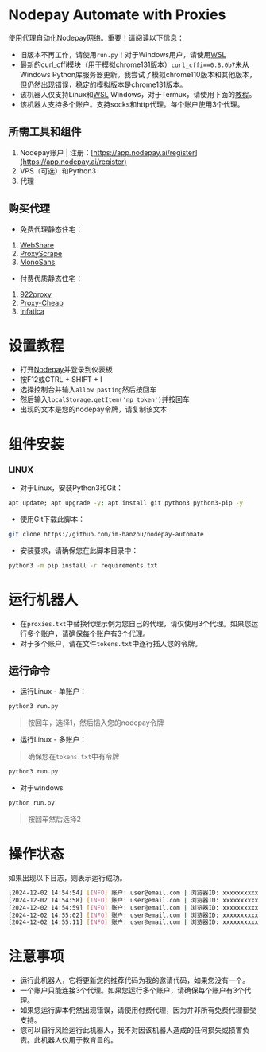 # Nodepay Automate with Proxies 
使用代理自动化Nodepay网络。重要！请阅读以下信息：
- 旧版本不再工作，请使用``run.py``！对于Windows用户，请使用[WSL](https://learn.microsoft.com/en-us/windows/wsl/install)
- 最新的curl_cffi模块（用于模拟chrome131版本）``curl_cffi==0.8.0b7``未从Windows Python库服务器更新。我尝试了模拟chrome110版本和其他版本，但仍然出现错误，稳定的模拟版本是chrome131版本。
- 该机器人仅支持Linux和[WSL](https://learn.microsoft.com/en-us/windows/wsl/install) Windows，对于Termux，请使用下面的[教程](https://github.com/im-hanzou/nodepay-automate?tab=readme-ov-file#termux)。
- 该机器人支持多个账户。支持socks和http代理。每个账户使用3个代理。

## 所需工具和组件
1. Nodepay账户 | 注册：[https://app.nodepay.ai/register](https://app.nodepay.ai/register)
2. VPS（可选）和Python3
3. 代理

## 购买代理
- 免费代理静态住宅：
1. [WebShare](https://www.webshare.io/?referral_code=p7k7whpdu2jg)
2. [ProxyScrape](https://proxyscrape.com/?ref=odk1mmj)
3. [MonoSans](https://github.com/monosans/proxy-list)
- 付费优质静态住宅：
1. [922proxy](https://www.922proxy.com/register?inviter_code=d03d4fed)
2. [Proxy-Cheap](https://app.proxy-cheap.com/r/JysUiH)
3. [Infatica](https://dashboard.infatica.io/aff.php?aff=544)

# 设置教程
- 打开[Nodepay](https://app.nodepay.ai/register?ref=ZUCBuJaIoBXLE6J)并登录到仪表板
- 按F12或CTRL + SHIFT + I
- 选择控制台并输入```allow pasting```然后按回车
- 然后输入``localStorage.getItem('np_token')``并按回车
- 出现的文本是您的nodepay令牌，请复制该文本

# 组件安装

### LINUX
- 对于Linux，安装Python3和Git：
```bash
apt update; apt upgrade -y; apt install git python3 python3-pip -y
```
- 使用Git下载此脚本：
```bash
git clone https://github.com/im-hanzou/nodepay-automate
```
- 安装要求，请确保您在此脚本目录中：
```bash
python3 -m pip install -r requirements.txt
```


# 运行机器人
- 在```proxies.txt```中替换代理示例为您自己的代理，请仅使用3个代理。如果您运行多个账户，请确保每个账户有3个代理。
- 对于多个账户，请在文件``tokens.txt``中逐行插入您的令牌。

## 运行命令
- 运行Linux - 单账户：
```bash
python3 run.py
```
> 按回车，选择1，然后插入您的nodepay令牌
- 运行Linux - 多账户：
> 确保您在``tokens.txt``中有令牌
```bash
python3 run.py
```
 - 对于windows
```bash
python run.py
```
> 按回车然后选择2

# 操作状态
如果出现以下日志，则表示运行成功。
```bash
[2024-12-02 14:54:54] [INFO] 账户: user@email.com | 浏览器ID: xxxxxxxxxxx-xxxx-xxxx-xxxx-xxxxxxxxxxx | IP: 127.0.0.1 | IP评分: 99
[2024-12-02 14:54:58] [INFO] 账户: user@email.com | 浏览器ID: xxxxxxxxxxx-xxxx-xxxx-xxxx-xxxxxxxxxxx | IP: 127.0.0.1 | IP评分: 86
[2024-12-02 14:54:59] [INFO] 账户: user@email.com | 浏览器ID: xxxxxxxxxxx-xxxx-xxxx-xxxx-xxxxxxxxxxx | IP: 127.0.0.1 | IP评分: 92
[2024-12-02 14:55:02] [INFO] 账户: user@email.com | 浏览器ID: xxxxxxxxxxx-xxxx-xxxx-xxxx-xxxxxxxxxxx | IP: 127.0.0.1 | IP评分: 81
[2024-12-02 14:55:11] [INFO] 账户: user@email.com | 浏览器ID: xxxxxxxxxxx-xxxx-xxxx-xxxx-xxxxxxxxxxx | IP: 127.0.0.1 | IP评分: 82
```

# 注意事项
- 运行此机器人，它将更新您的推荐代码为我的邀请代码，如果您没有一个。
- 一个账户只能连接3个代理。如果您运行多个账户，请确保每个账户有3个代理。
- 如果您运行脚本仍然出现错误，请使用付费代理，因为并非所有免费代理都受支持。
- 您可以自行风险运行此机器人，我不对因该机器人造成的任何损失或损害负责。此机器人仅用于教育目的。

